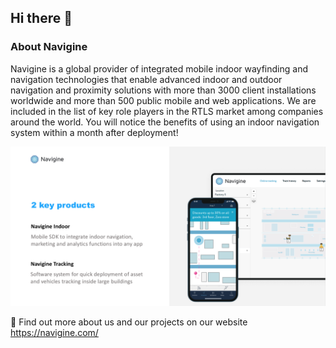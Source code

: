 ## Hi there 👋

### About Navigine
Navigine is a global provider of integrated mobile indoor wayfinding and navigation technologies that enable advanced indoor and outdoor navigation and proximity solutions with more than 3000 client installations worldwide and more than 500 public mobile and web applications. We are included in the list of key role players in the RTLS market among companies around the world. You will notice the benefits of using an indoor navigation system within a month after deployment!

![](https://github.com/Navigine/.github/blob/main/Navigine.png)

🔗 Find out more about us and our projects on our website https://navigine.com/

<!--

**Here are some ideas to get you started:**

🙋‍♀️ A short introduction - what is your organization all about?
🌈 Contribution guidelines - how can the community get involved?
👩‍💻 Useful resources - where can the community find your docs? Is there anything else the community should know?
🍿 Fun facts - what does your team eat for breakfast?
🧙 Remember, you can do mighty things with the power of [Markdown](https://docs.github.com/github/writing-on-github/getting-started-with-writing-and-formatting-on-github/basic-writing-and-formatting-syntax)
-->
